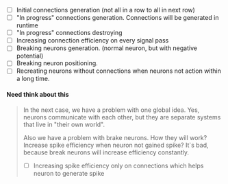 - [ ] Initial connections generation (not all in a row to all in next row)
- [ ] "In progress" connections generation. Connections will be generated in runtime
- [ ] "In progress" connections destroying
- [ ] Increasing connection efficiency on every signal pass
- [ ] Breaking neurons generation. (normal neuron, but with negative potential)
- [ ] Breaking neuron positioning.
- [ ] Recreating neurons without connections when neurons not action within a long time.

#### Need think about this
> In the next case, we have a problem with one global idea. Yes, neurons communicate with each other, but they are separate systems that live in "their own world".
>
> Also we have a problem with brake neurons. How they will work? Increase spike efficiency when neuron not gained spike? It`s bad, because break neurons will increase efficiency constantly.  
> - [ ] Increasing spike efficiency only on connections which helps neuron to generate spike 
